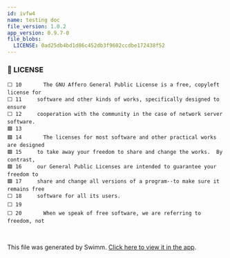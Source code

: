 ```yaml
---
id: ivfw4
name: testing doc
file_version: 1.0.2
app_version: 0.9.7-0
file_blobs:
  LICENSE: 0ad25db4bd1d86c452db3f9602ccdbe172438f52
---
```




<!-- NOTE-swimm-snippet: the lines below link your snippet to Swimm -->
### 📄 LICENSE
```
⬜ 10       The GNU Affero General Public License is a free, copyleft license for
⬜ 11     software and other kinds of works, specifically designed to ensure
⬜ 12     cooperation with the community in the case of network server software.
🟩 13     
🟩 14       The licenses for most software and other practical works are designed
🟩 15     to take away your freedom to share and change the works.  By contrast,
🟩 16     our General Public Licenses are intended to guarantee your freedom to
🟩 17     share and change all versions of a program--to make sure it remains free
⬜ 18     software for all its users.
⬜ 19     
⬜ 20       When we speak of free software, we are referring to freedom, not
```

<br/>

This file was generated by Swimm. [Click here to view it in the app](http://localhost:5000/repos/Z2l0aHViJTNBJTNBbW9kLXByb2dyZXNzaW9uLXN5c3RlbSUzQSUzQW1hb3pTd2ltbQ==/docs/ivfw4).